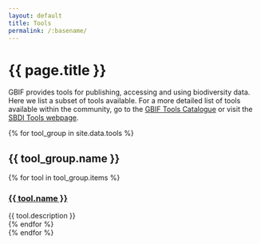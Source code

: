 ```yaml
---
layout: default
title: Tools
permalink: /:basename/
---
```


# {{ page.title }}

GBIF provides tools for publishing, accessing and using biodiversity data. Here we list a subset of tools available. For a more detailed list of tools available within the community, go to the [GBIF Tools Catalogue](https://www.gbif.org/resource/search?contentType=tool) or visit the [SBDI Tools webpage](https://tools.biodiversitydata.se/).

{% for tool_group in site.data.tools %}
  <article>
    <h2>{{ tool_group.name }}</h2>
    <div class="grid grid-cols-1 md:grid-cols-2 lg:grid-cols-3 gap-4">
      {% for tool in tool_group.items %}
        <article class="bg-slate-100 shadow-md px-3 cursor-pointer hover:bg-slate-200" onclick="location.href='{{ tool.link }}';">
          <h3 class="mb-2"><a href="{{ tool.link }}">{{ tool.name }}</a></h3>
          <div class="mb-2">{{ tool.description }}</div>
        </article>
      {% endfor %}
    </div>
  </article>
{% endfor %}
